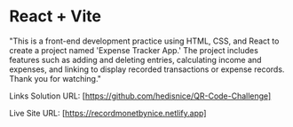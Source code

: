 # React + Vite
"This is a front-end development practice using HTML, CSS, and React to create a project named 'Expense Tracker App.' The project includes features such as adding and deleting entries, calculating income and expenses, and linking to display recorded transactions or expense records. Thank you for watching."


Links
Solution URL: [https://github.com/hedisnice/QR-Code-Challenge]

Live Site URL: [https://recordmonetbynice.netlify.app]
